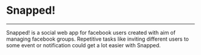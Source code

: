Snapped!
========


***
Snapped! is a social web app for facebook users created with aim of managing facebook groups. Repetitive tasks like inviting different users to some event or notification could get a lot easier with Snapped.

